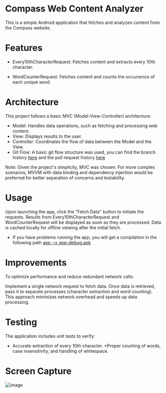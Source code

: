 # Compass Web Content Analyzer
This is a simple Android application that fetches and analyzes content from the Compass website.

# Features

* Every10thCharacterRequest: Fetches content and extracts every 10th character.

* WordCounterRequest: Fetches content and counts the occurrence of each unique word.

# Architecture
This project follows a basic MVC (Model-View-Controller) architecture:

* Model: Handles data operations, such as fetching and processing web content.
* View: Displays results to the user.
* Controller: Coordinates the flow of data between the Model and the View.
* Git Flow: A basic git flow structure was used, you can find the branch history [here](https://github.com/ederdoski/CompassTest/branches) and the pull request history [here](https://github.com/ederdoski/CompassTest/pulls?q=is%3Apr+is%3Aclosed) 

Note:
Given the project's simplicity, MVC was chosen. For more complex scenarios, MVVM with data binding and dependency injection would be preferred for better separation of concerns and testability.

# Usage
Upon launching the app, click the "Fetch Data" button to initiate the requests.
Results from Every10thCharacterRequest and WordCounterRequest will be displayed as soon as they are processed.
Data is cached locally for offline viewing after the initial fetch.

* If you have problems running the app, you will get a compilation in the following path [app --> app-debug.apk](https://github.com/ederdoski/CompassTest/app)

# Improvements
To optimize performance and reduce redundant network calls:

Implement a single network request to fetch data.
Once data is retrieved, pass it to separate processes (character extraction and word counting).
This approach minimizes network overhead and speeds up data processing.

# Testing
The application includes unit tests to verify:

* Accurate extraction of every 10th character.
*Proper counting of words, case insensitivity, and handling of whitespace.

# Screen Capture

![image](https://github.com/ederdoski/CompassTest/assets/39970879/91d6814e-25d1-4845-b6df-3dfa4188b616)







